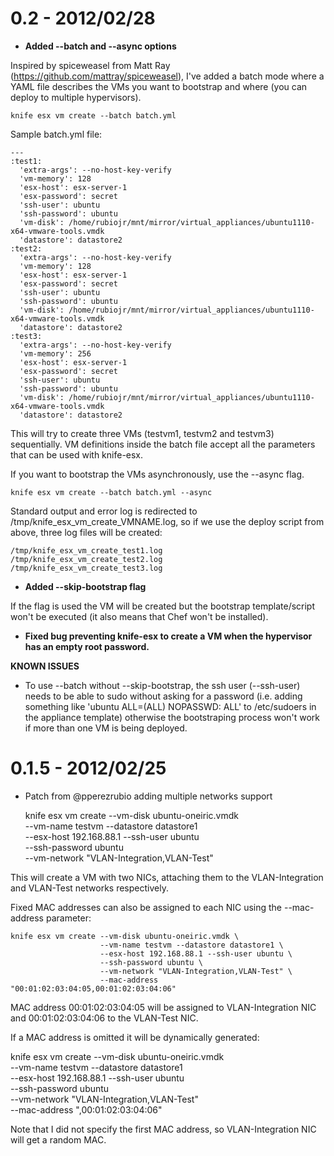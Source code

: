 # 0.2 - 2012/02/28

* **Added --batch and --async options**

Inspired by spiceweasel from Matt Ray (https://github.com/mattray/spiceweasel), I've added a batch mode where a YAML file describes the VMs you want to bootstrap and where (you can deploy to multiple hypervisors).
    
    knife esx vm create --batch batch.yml 

Sample batch.yml file:

    ---
    :test1:
      'extra-args': --no-host-key-verify
      'vm-memory': 128
      'esx-host': esx-server-1 
      'esx-password': secret 
      'ssh-user': ubuntu
      'ssh-password': ubuntu
      'vm-disk': /home/rubiojr/mnt/mirror/virtual_appliances/ubuntu1110-x64-vmware-tools.vmdk
      'datastore': datastore2
    :test2:
      'extra-args': --no-host-key-verify 
      'vm-memory': 128
      'esx-host': esx-server-1 
      'esx-password': secret
      'ssh-user': ubuntu
      'ssh-password': ubuntu
      'vm-disk': /home/rubiojr/mnt/mirror/virtual_appliances/ubuntu1110-x64-vmware-tools.vmdk
      'datastore': datastore2
    :test3:
      'extra-args': --no-host-key-verify 
      'vm-memory': 256
      'esx-host': esx-server-1 
      'esx-password': secret
      'ssh-user': ubuntu
      'ssh-password': ubuntu
      'vm-disk': /home/rubiojr/mnt/mirror/virtual_appliances/ubuntu1110-x64-vmware-tools.vmdk
      'datastore': datastore2

This will try to create three VMs (testvm1, testvm2 and testvm3) sequentially. VM definitions inside the batch file accept all the parameters that can be used with knife-esx.

If you want to bootstrap the VMs asynchronously, use the --async flag.

    knife esx vm create --batch batch.yml --async

Standard output and error log is redirected to /tmp/knife_esx_vm_create_VMNAME.log, so if we use the deploy script from above, three log files will be created:

    /tmp/knife_esx_vm_create_test1.log
    /tmp/knife_esx_vm_create_test2.log
    /tmp/knife_esx_vm_create_test3.log

* **Added --skip-bootstrap flag**

If the flag is used the VM will be created but 
  the bootstrap template/script won't be executed (it also means that Chef won't be installed).

* **Fixed bug preventing knife-esx to create a VM when the hypervisor has an empty root password.**

**KNOWN ISSUES**

* To use --batch without --skip-bootstrap, the ssh user (--ssh-user) needs to be able to sudo without asking for a password (i.e. adding something like 'ubuntu ALL=(ALL) NOPASSWD: ALL' to /etc/sudoers in the appliance template) otherwise the bootstraping process won't work if more than one VM is being deployed. 

# 0.1.5 - 2012/02/25

* Patch from @pperezrubio adding multiple networks support

    knife esx vm create --vm-disk ubuntu-oneiric.vmdk \
                        --vm-name testvm --datastore datastore1 \
                        --esx-host 192.168.88.1 --ssh-user ubuntu \
                        --ssh-password ubuntu \
                        --vm-network "VLAN-Integration,VLAN-Test"

This will create a VM with two NICs, attaching them to the VLAN-Integration and VLAN-Test networks respectively.

Fixed MAC addresses can also be assigned to each NIC using the --mac-address parameter:
    
    knife esx vm create --vm-disk ubuntu-oneiric.vmdk \
                        --vm-name testvm --datastore datastore1 \
                        --esx-host 192.168.88.1 --ssh-user ubuntu \
                        --ssh-password ubuntu \
                        --vm-network "VLAN-Integration,VLAN-Test" \
                        --mac-address "00:01:02:03:04:05,00:01:02:03:04:06"

MAC address 00:01:02:03:04:05 will be assigned to VLAN-Integration NIC and 00:01:02:03:04:06 to the VLAN-Test NIC.

If a MAC address is omitted it will be dynamically generated:
    
knife esx vm create --vm-disk ubuntu-oneiric.vmdk \
                        --vm-name testvm --datastore datastore1 \
                        --esx-host 192.168.88.1 --ssh-user ubuntu \
                        --ssh-password ubuntu \
                        --vm-network "VLAN-Integration,VLAN-Test" \
                        --mac-address ",00:01:02:03:04:06"

Note that I did not specify the first MAC address, so VLAN-Integration NIC will get a random MAC.

